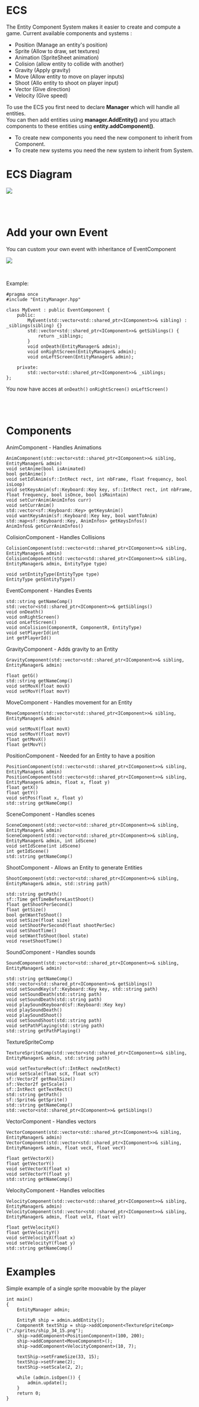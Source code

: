 # ECS

The Entity Component System makes it easier to create and compute a game. Current available components and systems :
<ul>
    <li>Position (Manage an entity's position)</li>
    <li>Sprite (Allow to draw, set textures)</li>
    <li>Animation (SpriteSheet animation)</li>
    <li>Colision (allow entity to collide with another)</li>
    <li>Gravity (Apply gravity)</li>
    <li>Move (Allow entity to move on player inputs)</li>
    <li>Shoot (Allo entity to shoot on player input)</li>
    <li>Vector (Give direction)</li>
    <li>Velocity (Give speed)</li>
</ul>
To use the ECS you first need to declare <b>Manager</b> which will handle all entities.<br>
You can then add entities using <b>manager.AddEntity()</b> and you attach components to these entities using <b>entity.addComponent<ComponentYouWantToAdd>()</b>.
<ul>
    <li>To create new components you need the new component to inherit from Component.</li>
    <li>To create new systems you need the new system to inherit from System.</li>
</ul>

# ECS Diagram

![](../media/Diagram_ECS.png)

<br /><br />

# Add your own Event

You can custom your own event with inheritance of EventComponent

![](../media/myEvent.png)

<br />

Example:
```
#pragma once
#include "EntityManager.hpp"

class MyEvent : public EventComponent {
    public:
        MyEvent(std::vector<std::shared_ptr<IComponent>>& sibling) : _siblings(sibling) {}
        std::vector<std::shared_ptr<IComponent>>& getSiblings() {
            return _siblings;
        }
        void onDeath(EntityManager& admin);
        void onRightScreen(EntityManager& admin);
        void onLeftScreen(EntityManager& admin);

    private:
        std::vector<std::shared_ptr<IComponent>>& _siblings;
};
```
You now have acces at ```onDeath()``` ```onRightScreen()```  ```onLeftScreen()``` 

<br /><br />

# Components

AnimComponent - Handles Animations

    AnimComponent(std::vector<std::shared_ptr<IComponent>>& sibling, EntityManager& admin)
    void setAnime(bool isAnimated)
    bool getAnime()
    void setIdlAnim(sf::IntRect rect, int nbFrame, float frequency, bool isLoop)
    void setKeysAnim(sf::Keyboard::Key key, sf::IntRect rect, int nbFrame, float frequency, bool isOnce, bool isMaintain)
    void setCurrAnim(AnimInfos curr)
    void setCurrAnim()
    std::vector<sf::Keyboard::Key> getKeysAnim()
    void wantKeysAnim(sf::Keyboard::Key key, bool wantToAnim)
    std::map<sf::Keyboard::Key, AnimInfos> getKeysInfos()
    AnimInfos& getCurrAnimInfos()

ColisionComponent - Handles Collisions

    ColisionComponent(std::vector<std::shared_ptr<IComponent>>& sibling, EntityManager& admin)
    ColisionComponent(std::vector<std::shared_ptr<IComponent>>& sibling, EntityManager& admin, EntityType type)
    
    void setEntityType(EntityType type)
    EntityType getEntityType()
    
EventComponent - Handles Events

    std::string getNameComp()
    std::vector<std::shared_ptr<IComponent>>& getSiblings()
    void onDeath()
    void onRightScreen()
    void onLeftScreen()
    void onColision(ComponentR, ComponentR, EntityType)
    void setPlayerId(int
    int getPlayerId()
    
GravityComponent - Adds gravity to an Entity

    GravityComponent(std::vector<std::shared_ptr<IComponent>>& sibling, EntityManager& admin)
    
    float getG()
    std::string getNameComp()
    void setMovX(float movX)
    void setMovY(float movY)
    
MoveComponent - Handles movement for an Entity 

    MoveComponent(std::vector<std::shared_ptr<IComponent>>& sibling, EntityManager& admin)
    
    void setMovX(float movX)
    void setMovY(float movY)
    float getMovX()
    float getMovY()
    
PositionComponent - Needed for an Entity to have a position

    PositionComponent(std::vector<std::shared_ptr<IComponent>>& sibling, EntityManager& admin)
    PositionComponent(std::vector<std::shared_ptr<IComponent>>& sibling, EntityManager& admin, float x, float y)
    float getX()
    float getY()
    void setPos(float x, float y)
    std::string getNameComp()
    
SceneComponent - Handles scenes
    
    SceneComponent(std::vector<std::shared_ptr<IComponent>>& sibling, EntityManager& admin)
    SceneComponent(std::vector<std::shared_ptr<IComponent>>& sibling, EntityManager& admin, int idScene)
    void setIdScene(int idScene)
    int getIdScene()
    std::string getNameComp()
    
ShootComponent - Allows an Entity to generate Entities

    ShootComponent(std::vector<std::shared_ptr<IComponent>>& sibling, EntityManager& admin, std::string path)
    
    std::string getPath()
    sf::Time getTimeBeforeLastShoot()
    float getShootPerSecond()
    float getSize()
    bool getWantToShoot()
    void setSize(float size)
    void setShootPerSecond(float shootPerSec)
    void setShootTime()
    void setWantToShoot(bool state)
    void resetShootTime()
    
SoundComponent - Handles sounds

    SoundComponent(std::vector<std::shared_ptr<IComponent>>& sibling, EntityManager& admin)
    
    std::string getNameComp()
    std::vector<std::shared_ptr<IComponent>>& getSiblings()
    void setSoundKey(sf::Keyboard::Key key, std::string path)
    void setSoundDeath(std::string path)
    void setSoundDeath(std::string path)
    void playSoundKeyboard(sf::Keyboard::Key key)
    void playSoundDeath()
    void playSoundShoot()
    void setSoundShoot(std::string path)
    void setPathPlaying(std::string path)
    std::string getPathPlaying()
    
TextureSpriteComp

    TextureSpriteComp(std::vector<std::shared_ptr<IComponent>>& sibling, EntityManager& admin, std::string path)
    
    void setTextureRect(sf::IntRect newIntRect)
    void setScale(float scX, float scY)
    sf::Vector2f getRealSize()
    sf::Vector2f getScale()
    sf::IntRect getTextRect()
    std::string getPath()
    sf::Sprite& getSprite()
    std::string getNameComp()
    std::vector<std::shared_ptr<IComponent>>& getSiblings()

VectorComponent - Handles vectors

    VectorComponent(std::vector<std::shared_ptr<IComponent>>& sibling, EntityManager& admin)
    VectorComponent(std::vector<std::shared_ptr<IComponent>>& sibling, EntityManager& admin, float vecX, float vecY)
    
    float getVectorX()
    float getVectorY()
    void setVectorX(float x)
    void setVectorY(float y)
    std::string getNameComp()
    
VelocityComponent - Handles velocities

    VelocityComponent(std::vector<std::shared_ptr<IComponent>>& sibling, EntityManager& admin)
    VelocityComponent(std::vector<std::shared_ptr<IComponent>>& sibling, EntityManager& admin, float velX, float velY)
    
    float getVelocityX()
    float getVelocityY()
    void setVelocityX(float x)
    void setVelocityY(float y)
    std::string getNameComp()
    

# Examples

Simple example of a single sprite moovable by the player

```
int main()
{
    EntityManager admin;

    EntityR ship = admin.addEntity();
    ComponentR textShip = ship->addComponent<TextureSpriteComp>("./sprites/ship_34_15.png");
    ship->addComponent<PositionComponent>(100, 200);
    ship->addComponent<MoveComponent>();
    ship->addComponent<VelocityComponent>(10, 7);

    textShip->setFrameSize(33, 15);
    textShip->setFrame(2);
    textShip->setScale(2, 2);

    while (admin.isOpen()) {
        admin.update();
    }
    return 0;
}
```
